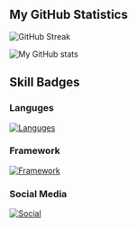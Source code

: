 

<!--
**XiqZo/XiqZo** is a ✨ _special_ ✨ repository because its `README.md` (this file) appears on your GitHub profile.
-->

## My GitHub Statistics
![GitHub Streak](https://github-readme-streak-stats.herokuapp.com/?user=XiqZo&count_private=true&show_icons=true&custom_title=Github&theme=radical)

<!--
![Top Langs](https://github-readme-stats.vercel.app/api/top-langs/?username=XiqZo&count_private=true&theme=dark)
-->

![My GitHub stats](https://github-readme-stats.vercel.app/api?username=XiqZo&show_icons=true&count_private=true&theme=radical) 

## Skill Badges
### Languges
[![Languges](https://skillicons.dev/icons?i=javascript,typescript,nodejs,php,py,cs,cpp&theme=dark&perline=10)](https://skillicons.dev)

### Framework
[![Framework](https://skillicons.dev/icons?i=vue,angular&theme=dark&perline=10)](https://skillicons.dev)

### Social Media
[![Social](https://skillicons.dev/icons?i=discord,linkedin&theme=dark&perline=10)](https://skillicons.dev)
